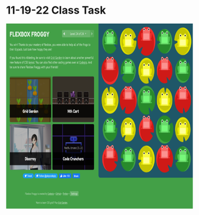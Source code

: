 # 11-19-22 Class Task

<!-- ![Challenge Completed SS](./Flexboxfroggy.PNG "Text to show on mouseover")  
![Image.PNG](./Flexboxfroggy.png "Text to show on mouseover") -->

<img src="./Flexboxfroggy.png" alt="MarineGEO circle logo" style="height:500px; width:800px;"/>
